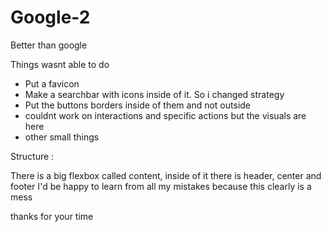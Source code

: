 # Google-2
Better than google

Things wasnt able to do
- Put a favicon
- Make a searchbar with icons inside of it. So i changed strategy
- Put the buttons borders inside of them and not outside
- couldnt work on interactions and specific actions but the visuals are here
- other small things

Structure :

There is a big flexbox called content, inside of it there is header, center and footer
I'd be happy to learn from all my mistakes because this clearly is a mess

thanks for your time
